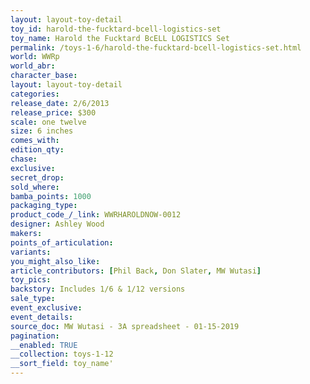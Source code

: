```yaml
---
layout: layout-toy-detail 
toy_id: harold-the-fucktard-bcell-logistics-set
toy_name: Harold the Fucktard BcELL LOGISTICS Set
permalink: /toys-1-6/harold-the-fucktard-bcell-logistics-set.html
world: WWRp
world_abr: 
character_base: 
layout: layout-toy-detail
categories: 
release_date: 2/6/2013
release_price: $300 
scale: one twelve
size: 6 inches
comes_with: 
edition_qty: 
chase: 
exclusive: 
secret_drop: 
sold_where: 
bamba_points: 1000
packaging_type: 
product_code_/_link: WWRHAROLDNOW-0012
designer: Ashley Wood
makers: 
points_of_articulation: 
variants: 
you_might_also_like: 
article_contributors: [Phil Back, Don Slater, MW Wutasi]
toy_pics: 
backstory: Includes 1/6 & 1/12 versions
sale_type: 
event_exclusive: 
event_details: 
source_doc: MW Wutasi - 3A spreadsheet - 01-15-2019
pagination: 
__enabled: TRUE
__collection: toys-1-12
__sort_field: toy_name'
---
```

